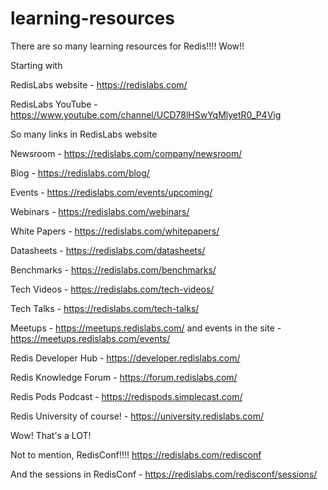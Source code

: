# learning-resources

There are so many learning resources for Redis!!!! Wow!!

Starting with

RedisLabs website - https://redislabs.com/

RedisLabs YouTube - https://www.youtube.com/channel/UCD78lHSwYqMlyetR0_P4Vig

So many links in RedisLabs website

Newsroom - https://redislabs.com/company/newsroom/

Blog - https://redislabs.com/blog/

Events - https://redislabs.com/events/upcoming/

Webinars - https://redislabs.com/webinars/

White Papers - https://redislabs.com/whitepapers/

Datasheets - https://redislabs.com/datasheets/

Benchmarks - https://redislabs.com/benchmarks/

Tech Videos - https://redislabs.com/tech-videos/

Tech Talks - https://redislabs.com/tech-talks/

Meetups - https://meetups.redislabs.com/ and events in the site - https://meetups.redislabs.com/events/

Redis Developer Hub - https://developer.redislabs.com/

Redis Knowledge Forum - https://forum.redislabs.com/

Redis Pods Podcast - https://redispods.simplecast.com/

Redis University of course! - https://university.redislabs.com/

Wow! That's a LOT!

Not to mention, RedisConf!!!! https://redislabs.com/redisconf

And the sessions in RedisConf - https://redislabs.com/redisconf/sessions/


